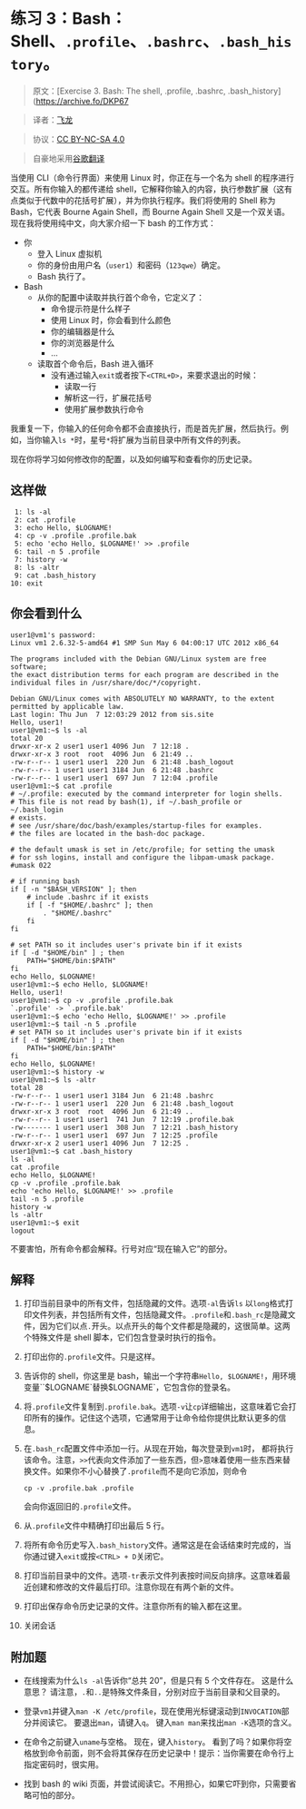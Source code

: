 # 练习 3：Bash：Shell、`.profile`、`.bashrc`、`.bash_history`。

> 原文：[Exercise 3. Bash: The shell, .profile, .bashrc, .bash_history](https://archive.fo/DKP67

> 译者：[飞龙](https://github.com/wizardforcel)

> 协议：[CC BY-NC-SA 4.0](http://creativecommons.org/licenses/by-nc-sa/4.0/)

> 自豪地采用[谷歌翻译](https://translate.google.cn/)

当使用 CLI（命令行界面）来使用 Linux 时，你正在与一个名为 shell 的程序进行交互。所有你输入的都传递给 shell，它解释你输入的内容，执行参数扩展（这有点类似于代数中的花括号扩展），并为你执行程序。我们将使用的 Shell 称为 Bash，它代表 Bourne Again Shell，而 Bourne Again Shell 又是一个双关语。现在我将使用纯中文，向大家介绍一下 bash 的工作方式：

+   你
    +   登入 Linux 虚拟机
    +   你的身份由用户名（`user1`）和密码（`123qwe`）确定。
    +   Bash 执行了。
+   Bash
    +   从你的配置中读取并执行首个命令，它定义了：
        +   命令提示符是什么样子
        +   使用 Linux 时，你会看到什么颜色
        +   你的编辑器是什么
        +   你的浏览器是什么
        +   ...
    +   读取首个命令后，Bash 进入循环
        +   没有通过输入`exit`或者按下`<CTRL+D>`，来要求退出的时候：
            +   读取一行
            +   解析这一行，扩展花括号
            +   使用扩展参数执行命令

我重复一下，你输入的任何命令都不会直接执行，而是首先扩展，然后执行。例如，当你输入`ls *`时，星号`*`将扩展为当前目录中所有文件的列表。

现在你将学习如何修改你的配置，以及如何编写和查看你的历史记录。

## 这样做

```
 1: ls -al
 2: cat .profile
 3: echo Hello, $LOGNAME!
 4: cp -v .profile .profile.bak
 5: echo 'echo Hello, $LOGNAME!' >> .profile
 6: tail -n 5 .profile
 7: history -w
 8: ls -altr
 9: cat .bash_history
10: exit
```

## 你会看到什么

```
user1@vm1's password:
Linux vm1 2.6.32-5-amd64 #1 SMP Sun May 6 04:00:17 UTC 2012 x86_64
 
The programs included with the Debian GNU/Linux system are free software;
the exact distribution terms for each program are described in the
individual files in /usr/share/doc/*/copyright.
 
Debian GNU/Linux comes with ABSOLUTELY NO WARRANTY, to the extent
permitted by applicable law.
Last login: Thu Jun  7 12:03:29 2012 from sis.site
Hello, user1!
user1@vm1:~$ ls -al
total 20
drwxr-xr-x 2 user1 user1 4096 Jun  7 12:18 .
drwxr-xr-x 3 root  root  4096 Jun  6 21:49 ..
-rw-r--r-- 1 user1 user1  220 Jun  6 21:48 .bash_logout
-rw-r--r-- 1 user1 user1 3184 Jun  6 21:48 .bashrc
-rw-r--r-- 1 user1 user1  697 Jun  7 12:04 .profile
user1@vm1:~$ cat .profile
# ~/.profile: executed by the command interpreter for login shells.
# This file is not read by bash(1), if ~/.bash_profile or ~/.bash_login
# exists.
# see /usr/share/doc/bash/examples/startup-files for examples.
# the files are located in the bash-doc package.
 
# the default umask is set in /etc/profile; for setting the umask
# for ssh logins, install and configure the libpam-umask package.
#umask 022
 
# if running bash
if [ -n "$BASH_VERSION" ]; then
    # include .bashrc if it exists
    if [ -f "$HOME/.bashrc" ]; then
        . "$HOME/.bashrc"
    fi
fi
 
# set PATH so it includes user's private bin if it exists
if [ -d "$HOME/bin" ] ; then
    PATH="$HOME/bin:$PATH"
fi
echo Hello, $LOGNAME!
user1@vm1:~$ echo Hello, $LOGNAME!
Hello, user1!
user1@vm1:~$ cp -v .profile .profile.bak
`.profile' -> `.profile.bak'
user1@vm1:~$ echo 'echo Hello, $LOGNAME!' >> .profile
user1@vm1:~$ tail -n 5 .profile
# set PATH so it includes user's private bin if it exists
if [ -d "$HOME/bin" ] ; then
    PATH="$HOME/bin:$PATH"
fi
echo Hello, $LOGNAME!
user1@vm1:~$ history -w
user1@vm1:~$ ls -altr
total 28
-rw-r--r-- 1 user1 user1 3184 Jun  6 21:48 .bashrc
-rw-r--r-- 1 user1 user1  220 Jun  6 21:48 .bash_logout
drwxr-xr-x 3 root  root  4096 Jun  6 21:49 ..
-rw-r--r-- 1 user1 user1  741 Jun  7 12:19 .profile.bak
-rw------- 1 user1 user1  308 Jun  7 12:21 .bash_history
-rw-r--r-- 1 user1 user1  697 Jun  7 12:25 .profile
drwxr-xr-x 2 user1 user1 4096 Jun  7 12:25 .
user1@vm1:~$ cat .bash_history
ls -al
cat .profile
echo Hello, $LOGNAME!
cp -v .profile .profile.bak
echo 'echo Hello, $LOGNAME!' >> .profile
tail -n 5 .profile
history -w
ls -altr
user1@vm1:~$ exit
logout
```

不要害怕，所有命令都会解释。行号对应“现在输入它”的部分。

## 解释

1.  打印当前目录中的所有文件，包括隐藏的文件。选项`-al`告诉`ls` 以`long`格式打印文件列表，并包括所有文件，包括隐藏文件。`.profile`和`.bash_rc`是隐藏文件，因为它们以点`.`开头。以点开头的每个文件都是隐藏的，这很简单。这两个特殊文件是 shell 脚本，它们包含登录时执行的指令。

2.  打印出你的`.profile`文件。只是这样。

3.  告诉你的 shell，你这里是 bash，输出一个字符串`Hello, $LOGNAME!`，用环境变量``$LOGNAME`替换$LOGNAME`，它包含你的登录名。

4.  将`.profile`文件复制到`.profile.bak`。选项`-v`让`cp`详细输出，这意味着它会打印所有的操作。记住这个选项，它通常用于让命令给你提供比默认更多的信息。

5.  在`.bash_rc`配置文件中添加一行。从现在开始，每次登录到`vm1`时， 都将执行该命令。注意，`>>`代表向文件添加了一些东西，但`>`意味着使用一些东西来替换文件。如果你不小心替换了`.profile`而不是向它添加，则命令

    ```
    cp -v .profile.bak .profile
    ```
    
    会向你返回旧的`.profile`文件。
    
6.  从`.profile`文件中精确打印出最后 5 行。

7.  将所有命令历史写入`.bash_history`文件。通常这是在会话结束时完成的，当你通过键入`exit`或按`<CTRL> + D`关闭它。

8.  打印当前目录中的文件。选项`-tr`表示文件列表按时间反向排序。这意味着最近创建和修改的文件最后打印。注意你现在有两个新的文件。

9.  打印出保存命令历史记录的文件。注意你所有的输入都在这里。

0.  关闭会话

## 附加题

+   在线搜索为什么`ls -al`告诉你“总共 20”，但是只有 5 个文件存在。 这是什么意思？ 请注意，`.`和`..`是特殊文件条目，分别对应于当前目录和父目录的。

+   登录`vm1`并键入`man -K /etc/profile`，现在使用光标键滚动到`INVOCATION`部分并阅读它。 要退出`man`，请键入`q`。 键入`man man`来找出`man -K`选项的含义。

+   在命令之前键入`uname`与空格。 现在，键入`history`。 看到了吗？如果你将空格放到命令前面，则不会将其保存在历史记录中！提示：当你需要在命令行上指定密码时，很实用。

+   找到 bash 的 wiki 页面，并尝试阅读它。不用担心，如果它吓到你，只需要省略可怕的部分。

